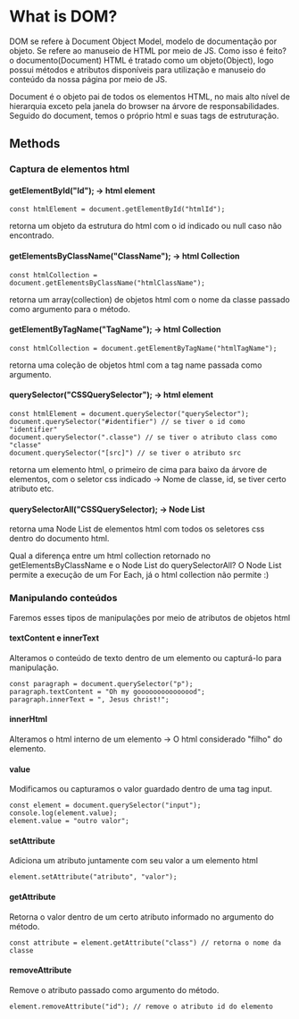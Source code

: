 # What is DOM?

DOM se refere à Document Object Model, modelo de documentação por objeto. Se
refere ao manuseio de HTML por meio de JS. Como isso é feito? o documento(Document)
HTML é tratado como um objeto(Object), logo possui métodos e atributos disponíveis
para utilização e manuseio do conteúdo da nossa página por meio de JS.

Document é o objeto pai de todos os elementos HTML, no mais alto nível de hierarquia
exceto pela janela do browser na árvore de responsabilidades. Seguido do document,
temos o próprio html e suas tags de estruturação.

## Methods 

### Captura de elementos html
#### getElementById("Id"); -> html element

````JS
const htmlElement = document.getElementById("htmlId");
````

retorna um objeto da estrutura do html com o id indicado ou null caso não encontrado.

#### getElementsByClassName("ClassName"); -> html Collection

````JS
const htmlCollection = document.getElementsByClassName("htmlClassName");
````

retorna um array(collection) de objetos html com o nome da classe passado como
argumento para o método.

#### getElementByTagName("TagName"); -> html Collection

````JS
const htmlCollection = document.getElementByTagName("htmlTagName");
````

retorna uma coleção de objetos html com a tag name passada como argumento.

#### querySelector("CSSQuerySelector"); -> html element

````JS
const htmlElement = document.querySelector("querySelector");
document.querySelector("#identifier") // se tiver o id como "identifier"
document.querySelector(".classe") // se tiver o atributo class como "classe"
document.querySelector("[src]") // se tiver o atributo src
````

retorna um elemento html, o primeiro de cima para baixo da árvore de elementos,
com o seletor css indicado -> Nome de classe, id, se tiver certo atributo etc.

#### querySelectorAll("CSSQuerySelector); -> Node List

retorna uma Node List de elementos html com todos os seletores css dentro do documento
html.

Qual a diferença entre um html collection retornado no getElementsByClassName e
o Node List do querySelectorAll? O Node List permite a execução de um For Each,
já o html collection não permite :)

### Manipulando conteúdos

Faremos esses tipos de manipulações por meio de atributos de objetos html

#### textContent e innerText

Alteramos o conteúdo de texto dentro de um elemento ou capturá-lo para manipulação.

````JS
const paragraph = document.querySelector("p");
paragraph.textContent = "Oh my gooooooooooooood";
paragraph.innerText = ", Jesus christ!";
````

#### innerHtml

Alteramos o html interno de um elemento -> O html considerado "filho" do elemento.

#### value

Modificamos ou capturamos o valor guardado dentro de uma tag input.

````JS
const element = document.querySelector("input");
console.log(element.value);
element.value = "outro valor";
````

#### setAttribute

Adiciona um atributo juntamente com seu valor a um elemento html

````JS
element.setAttribute("atributo", "valor");
````

#### getAttribute

Retorna o valor dentro de um certo atributo informado no argumento do método.

````JS
const attribute = element.getAttribute("class") // retorna o nome da classe
````

#### removeAttribute 

Remove o atributo passado como argumento do método.

````JS
element.removeAttribute("id"); // remove o atributo id do elemento
````